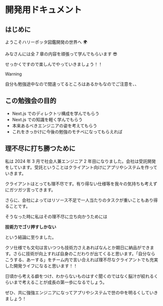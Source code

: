 # 開発用ドキュメント

## はじめに

ようこそハリーポッタ図鑑開発の世界へ 🌍

みなさんには全 7 章の内容を頑張って学んでもらいます 😎

せっかくですので楽しんでやっていきましょう！！

> [!WARNING]
> 自分も勉強途中なので間違ってるところはあるかもなのでご注意を、、

## この勉強会の目的

- Next.js でのディレクトリ構成を学んでもらう
- Next.js での知識を軽く学んでもらう
- 本来あるべきエンジニアの姿を考えてもらう
- これをきっかけに今後の勉強のモチベになってもらえれば

## 理不尽に打ち勝つために

私は 2024 年 3 月で社会人兼エンジニア 2 年目になりました。会社は受託開発をしています。受託ということはクライアント向けにアプリやシステムを作っていきます。

クライアントはとっても理不尽です。有り得ない仕様等を我々の気持ちも考えずにガツガツ言ってきます。

さらに、会社によってはリソース不足で一人当たりのタスクが重いこともあり得ることです。

そうなった時に私はその理不尽に立ち向かうためには

**技術力でゴリ押すしかない**

という結論に至りました。

クソ仕様でも文句は言いつつも技術力さえあればなんとか期日に納品ができます。さらに技術が向上すれば自身のこだわりが出てくると思います。「自分ならこうする、あーする」をチーム内で言い合えれば理不尽なクライアントでも充実した開発ライフになると思います！！

日頃から考える癖をつけ、わからないものはすぐ聞くのではなく脳汁が絞れるくらいまで考えることが成長の第一歩になるでしょう。

ぜひ、共に強強エンジニアになってアプリやシステムで世の中を明るくしていきましょう！
